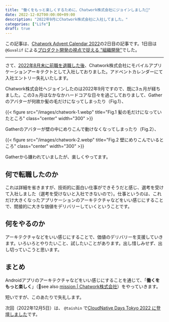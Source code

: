```yaml
---
title: "働くをもっと楽しくするために、Chatwork株式会社にジョインしました🚀"
date: 2022-12-02T00:00:00+09:00
description: "2022年9月にChatwork株式会社に入社してました。"
categories: ["Life"]
draft: true
---
```


この記事は、[Chatwork Advent Calendar 2022](https://qiita.com/advent-calendar/2022/chatwork)の2日目の記事です。1日目は `@Guvalif` による[プロダクト開発の視点で捉える "組織開発"](https://creators-note.chatwork.com/entry/2022/12/02/105939)でした。

---

さて、[2022年8月末に前職を退職した後](https://okuzawats.com/blog/retired-from-fuller/)、Chatwork株式会社にモバイルアプリケーションアーキテクトとして入社しておりました。アドベントカレンダーにて入社エントリー失礼いたします。

Chatwork株式会社へジョインしたのは2022年9月ですので、既に3ヵ月が経ちました。この3ヵ月はなかなかハードコアな日々を過ごしておりまして、Gatherのアバターが何故か髪の毛だけになってしまったり（Fig.1）、

{{< figure src="/images/chatwork-1.webp" title="Fig.1 髪の毛だけになっていたところ" class="center" width="300" >}}

Gatherのアバターが壁の中にめりこんで動けなくなってしまったり（Fig.2）、

{{< figure src="/images/chatwork-2.webp" title="Fig.2 壁にめりこんでいるところ" class="center" width="300" >}}

Gatherから嫌われていましたが、楽しくやってます。

## 何で転職したのか

これは詳細を省きますが、技術的に面白い仕事ができそうだと感じ、選考を受けて入社しました（選考を受けないと入社できないので）。仕事というのは、これだけ大きくなったアプリケーションのアーキテクチャなどをいい感じにすることで、間接的に大きな価値をデリバリーしていくということです。

## 何をやるのか

アーキテクチャなどをいい感じにすることで、価値のデリバリーを支援していきます。いろいろとやりたいこと、試したいことがあります。出し惜しみせず、出し切っていこうと思います。

## まとめ

Androidアプリのアーキテクチャなどをいい感じにすることを通じて、「**働くをもっと楽しく**」（👀see also [mission | Chatwork株式会社](https://corp.chatwork.com/ja/mission/)）をやっていきます。

短いですが、このあたりで失礼します。

次回（2022年12月5日）は、 `@taishin` で[CloudNative Days Tokyo 2022 に登壇しました](https://creators-note.chatwork.com/entry/2022/12/05/110506)です。
